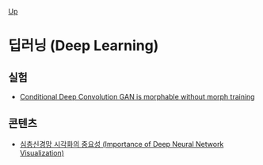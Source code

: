 [Up](../index.md)

# 딥러닝 (Deep Learning)

## 실험

- [Conditional Deep Convolution GAN is morphable without morph training](cdcgan_is_mophable_without_training.md)

## 콘텐츠

- [심층신경망 시각화의 중요성 (Importance of Deep Neural Network Visualization)](importance_of_deep_neural_network_visualization.md)


